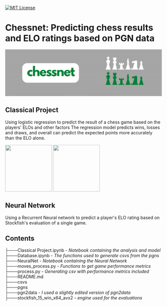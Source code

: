 [![MIT License](https://img.shields.io/badge/License-MIT-green.svg)](https://choosealicense.com/licenses/mit/)
# Chessnet: Predicting chess results and ELO ratings based on PGN data
![Screenshot](https://github.com/ktadgh/Classical-Chess-Predictions/blob/744a6e52eef36ff2d63f2511ab5945c51104f5c3/images/b6.png)

## Classical Project
Using logistic regression to predict the result of a chess game based on the players' ELOs and other factors
The regression model predicts wins, losses and draws, and overall can predict the expected points more accurately
than the ELO alone.

<img src=https://raw.githubusercontent.com/ktadgh/chessnet/95b58f77cdce18b92bdb4ebc01acc225928e9a6b/images/ELO_acc.png width="150" height="150">
<img src=https://raw.githubusercontent.com/ktadgh/chessnet/95b58f77cdce18b92bdb4ebc01acc225928e9a6b/images/Model_acc.png width="150" height="150">

## Neural Network
Using a Recurrent Neural network to predict a player's ELO rating based on Stockfish's evaluation of a single game. 

## Contents
├───Classical Project.ipynb - *Notebook containing the analysis and model*\
├───Database.ipynb - *The functions used to generate csvs from the pgns* \
├───NeuralNet - *Notebook containing the Neural Network* \
├───moves_process.py - *Functions to get game performance metrics*\
├───process.py - *Generating csv with performance metrics included*\
├───README.md\
├───csvs\
├───pgns\
├───pgn2data - *I used a slightly edited version of pgn2data*\
├───stockfish_15_win_x64_avx2 - *engine used for the evaluations*




